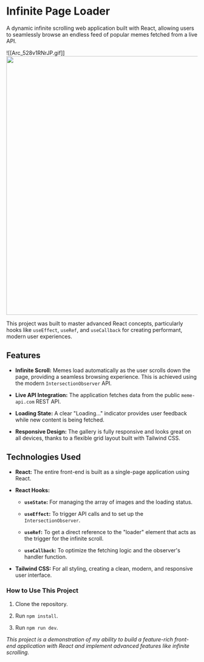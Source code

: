 # Infinite Page Loader

A dynamic infinite scrolling web application built with React, allowing users to seamlessly browse an endless feed of popular memes fetched from a live API.

![[Arc_528v1RNrJP.gif]]
<img src="https://github.com/ilovhtml/infinite_page_loader/blob/main/Arc_528v1RNrJP.gif?raw=true" width="1350" height="680">

This project was built to master advanced React concepts, particularly hooks like `useEffect`, `useRef`, and `useCallback` for creating performant, modern user experiences.
## Features

- **Infinite Scroll:** Memes load automatically as the user scrolls down the page, providing a seamless browsing experience. This is achieved using the modern `IntersectionObserver` API.
    
- **Live API Integration:** The application fetches data from the public `meme-api.com` REST API.
    
- **Loading State:** A clear "Loading..." indicator provides user feedback while new content is being fetched.
    
- **Responsive Design:** The gallery is fully responsive and looks great on all devices, thanks to a flexible grid layout built with Tailwind CSS.
    

## Technologies Used

- **React:** The entire front-end is built as a single-page application using React.
    
- **React Hooks:**
    
    - **`useState`:** For managing the array of images and the loading status.
        
    - **`useEffect`:** To trigger API calls and to set up the `IntersectionObserver`.
        
    - **`useRef`:** To get a direct reference to the "loader" element that acts as the trigger for the infinite scroll.
        
    - **`useCallback`:** To optimize the fetching logic and the observer's handler function.
        
- **Tailwind CSS:** For all styling, creating a clean, modern, and responsive user interface.
    

### How to Use This Project

1. Clone the repository.
    
2. Run `npm install`.
    
3. Run `npm run dev`.
    

_This project is a demonstration of my ability to build a feature-rich front-end application with React and implement advanced features like infinite scrolling._
